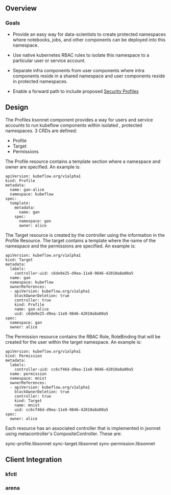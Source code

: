 ## Overview

### Goals

- Provide an easy way for data-scientists to create protected namespaces where 
notebooks, jobs, and other components can be deployed into this namespace.

- Use native kubernetes RBAC rules to isolate this namespace to a particular user or service account.

- Separate infra components from user components where intra components reside in a shared namespace and 
user components reside in protected namespaces.

- Enable a forward path to include proposed [Security Profiles](https://github.com/kubernetes/community/blob/a8cb2060dc621664c86b185c7426367994b181b5/keps/draft-20180418-security-profile.md) 	


## Design
The Profiles ksonnet component provides a way for users and service accounts to run kubeflow components within isolated , protected namespaces. 3 CRDs are defined:

- Profile
- Target
- Permissions

The Profile resource contains a template section where a namespace and owner are specified. An example is:

```
apiVersion: kubeflow.org/v1alpha1
kind: Profile
metadata:
  name: gan-alice
  namespace: kubeflow
spec:
  template:
    metadata:
      name: gan
    spec:
      namespace: gan
      owner: alice
```

The Target resource is created by the controller using the information in the Profile Resource. The target contains a template where the name of the namespace and the permissions are specified. An example is:

```
apiVersion: kubeflow.org/v1alpha1
kind: Target
metadata:
  labels:
    controller-uid: c6de9e25-d9ea-11e8-9846-42010a8a00a5
  name: gan
  namespace: kubeflow
  ownerReferences:
  - apiVersion: kubeflow.org/v1alpha1
    blockOwnerDeletion: true
    controller: true
    kind: Profile
    name: gan-alice
    uid: c6de9e25-d9ea-11e8-9846-42010a8a00a5
spec:
  namespace: gan
  owner: alice
```

The Permission resource contains the RBAC Role, RoleBinding that will be created for the user within the target namespace. An example is:

```
apiVersion: kubeflow.org/v1alpha1
kind: Permission
metadata:
  labels:
    controller-uid: cc6cf46d-d9ea-11e8-9846-42010a8a00a5
  name: permission
  namespace: mnist
  ownerReferences:
  - apiVersion: kubeflow.org/v1alpha1
    blockOwnerDeletion: true
    controller: true
    kind: Target
    name: mnist
    uid: cc6cf46d-d9ea-11e8-9846-42010a8a00a5
spec:
  owner: alice
```

Each resource has an associated controller that is implemented in jsonnet using metacontroller's CompositeController.
These are:

sync-profile.libsonnet
sync-target.libsonnet
sync-permission.libsonnet

## Client Integration

### kfctl

### arena




